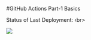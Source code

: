 #GitHub Actions Part-1 Basics


Status of Last Deployment: ‹br>

<img src="https://github.com/DenysSecur/DevOpsGitActions/workflows/My-basics-CI-GitActions/badge.svg?branch=main"><br>
